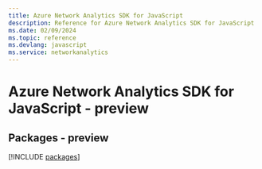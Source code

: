 ```yaml
---
title: Azure Network Analytics SDK for JavaScript
description: Reference for Azure Network Analytics SDK for JavaScript
ms.date: 02/09/2024
ms.topic: reference
ms.devlang: javascript
ms.service: networkanalytics
---
```

# Azure Network Analytics SDK for JavaScript - preview
## Packages - preview
[!INCLUDE [packages](network-analytics-index.md)]